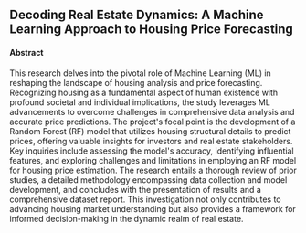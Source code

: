 ## Decoding Real Estate Dynamics: A Machine Learning Approach to Housing Price Forecasting 

#### Abstract
This research delves into the pivotal role of Machine Learning (ML) in reshaping the landscape of 
housing analysis and price forecasting. Recognizing housing as a fundamental aspect of human 
existence with profound societal and individual implications, the study leverages ML advancements 
to overcome challenges in comprehensive data analysis and accurate price predictions. The project's 
focal point is the development of a Random Forest (RF) model that utilizes housing structural details 
to predict prices, offering valuable insights for investors and real estate stakeholders. Key inquiries 
include assessing the model's accuracy, identifying influential features, and exploring challenges 
and limitations in employing an RF model for housing price estimation. The research entails a 
thorough review of prior studies, a detailed methodology encompassing data collection and model 
development, and concludes with the presentation of results and a comprehensive dataset report. 
This investigation not only contributes to advancing housing market understanding but also provides 
a framework for informed decision-making in the dynamic realm of real estate.
